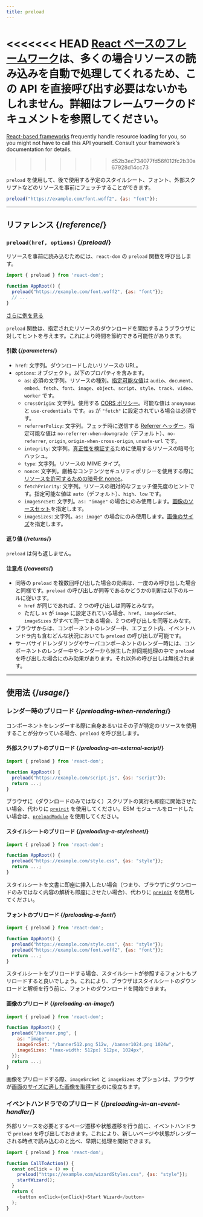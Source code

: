 ```yaml
---
title: preload
---
```


<Note>

<<<<<<< HEAD
[React ベースのフレームワーク](/learn/start-a-new-react-project)は、多くの場合リソースの読み込みを自動で処理してくれるため、この API を直接呼び出す必要はないかもしれません。詳細はフレームワークのドキュメントを参照してください。
=======
[React-based frameworks](/learn/creating-a-react-app) frequently handle resource loading for you, so you might not have to call this API yourself. Consult your framework's documentation for details.
>>>>>>> d52b3ec734077fd56f012fc2b30a67928d14cc73

</Note>

<Intro>

`preload` を使用して、後で使用する予定のスタイルシート、フォント、外部スクリプトなどのリソースを事前にフェッチすることができます。

```js
preload("https://example.com/font.woff2", {as: "font"});
```

</Intro>

<InlineToc />

---

## リファレンス {/*reference*/}

### `preload(href, options)` {/*preload*/}

リソースを事前に読み込むためには、`react-dom` の `preload` 関数を呼び出します。

```js
import { preload } from 'react-dom';

function AppRoot() {
  preload("https://example.com/font.woff2", {as: "font"});
  // ...
}

```

[さらに例を見る](#usage)

`preload` 関数は、指定されたリソースのダウンロードを開始するようブラウザに対してヒントを与えます。これにより時間を節約できる可能性があります。

#### 引数 {/*parameters*/}

* `href`: 文字列。ダウンロードしたいリソースの URL。
* `options`: オブジェクト。以下のプロパティを含みます。
  *  `as`: 必須の文字列。リソースの種別。[指定可能な値](https://developer.mozilla.org/en-US/docs/Web/HTML/Element/link#as)は `audio`、`document`、`embed`、`fetch`、`font`、`image`、`object`、`script`、`style`、`track`、`video`、`worker` です。
  *  `crossOrigin`: 文字列。使用する [CORS ポリシー](https://developer.mozilla.org/en-US/docs/Web/HTML/Attributes/crossorigin)。可能な値は `anonymous` と `use-credentials` です。`as` が `"fetch"` に設定されている場合は必須です。
  *  `referrerPolicy`: 文字列。フェッチ時に送信する [Referrer ヘッダー](https://developer.mozilla.org/en-US/docs/Web/HTML/Element/link#referrerpolicy)。指定可能な値は `no-referrer-when-downgrade`（デフォルト）、`no-referrer`, `origin`, `origin-when-cross-origin`, `unsafe-url` です。
  *  `integrity`: 文字列。[真正性を検証する](https://developer.mozilla.org/en-US/docs/Web/Security/Subresource_Integrity)ために使用するリソースの暗号化ハッシュ。
  *  `type`: 文字列。リソースの MIME タイプ。
  *  `nonce`: 文字列。厳格なコンテンツセキュリティポリシーを使用する際に[リソースを許可するための暗号化 nonce](https://developer.mozilla.org/en-US/docs/Web/HTML/Global_attributes/nonce)。
  *  `fetchPriority`: 文字列。リソースの相対的なフェッチ優先度のヒントです。指定可能な値は `auto`（デフォルト）、`high`、`low` です。
  *  `imageSrcSet`: 文字列。`as: "image"` の場合にのみ使用します。[画像のソースセット](https://developer.mozilla.org/en-US/docs/Learn/HTML/Multimedia_and_embedding/Responsive_images)を指定します。
  *  `imageSizes`: 文字列。`as: image"` の場合にのみ使用します。[画像のサイズ](https://developer.mozilla.org/en-US/docs/Learn/HTML/Multimedia_and_embedding/Responsive_images)を指定します。

#### 返り値 {/*returns*/}

`preload` は何も返しません。

#### 注意点 {/*caveats*/}

* 同等の `preload` を複数回呼び出した場合の効果は、一度のみ呼び出した場合と同様です。`preload` の呼び出しが同等であるかどうかの判断は以下のルールに従います。
  * `href` が同じであれば、2 つの呼び出しは同等とみなす。
  * ただし `as` が `image` に設定されている場合、`href`、`imageSrcSet`、`imageSizes` がすべて同一である場合、2 つの呼び出しを同等とみなす。
* ブラウザからは、コンポーネントのレンダー中、エフェクト内、イベントハンドラ内も含むどんな状況においても `preload` の呼び出しが可能です。
* サーバサイドレンダリングやサーバコンポーネントのレンダー時には、コンポーネントのレンダー中やレンダーから派生した非同期処理の中で `preload` を呼び出した場合にのみ効果があります。それ以外の呼び出しは無視されます。

---

## 使用法 {/*usage*/}

### レンダー時のプリロード {/*preloading-when-rendering*/}

コンポーネントをレンダーする際に自身あるいはその子が特定のリソースを使用することが分かっている場合、`preload` を呼び出します。

<Recipes titleText="プリロードの例">

#### 外部スクリプトのプリロード {/*preloading-an-external-script*/}

```js
import { preload } from 'react-dom';

function AppRoot() {
  preload("https://example.com/script.js", {as: "script"});
  return ...;
}
```

ブラウザに（ダウンロードのみではなく）スクリプトの実行も即座に開始させたい場合、代わりに [`preinit`](/reference/react-dom/preinit) を使用してください。ESM モジュールをロードしたい場合は、[`preloadModule`](/reference/react-dom/preloadModule) を使用してください。

<Solution />

#### スタイルシートのプリロード {/*preloading-a-stylesheet*/}

```js
import { preload } from 'react-dom';

function AppRoot() {
  preload("https://example.com/style.css", {as: "style"});
  return ...;
}
```

スタイルシートを文書に即座に挿入したい場合（つまり、ブラウザにダウンロードのみではなく内容の解析も即座にさせたい場合）、代わりに [`preinit`](/reference/react-dom/preinit) を使用してください。

<Solution />

#### フォントのプリロード {/*preloading-a-font*/}

```js
import { preload } from 'react-dom';

function AppRoot() {
  preload("https://example.com/style.css", {as: "style"});
  preload("https://example.com/font.woff2", {as: "font"});
  return ...;
}
```

スタイルシートをプリロードする場合、スタイルシートが参照するフォントもプリロードすると良いでしょう。これにより、ブラウザはスタイルシートのダウンロードと解析を行う前に、フォントのダウンロードを開始できます。

<Solution />

#### 画像のプリロード {/*preloading-an-image*/}

```js
import { preload } from 'react-dom';

function AppRoot() {
  preload("/banner.png", {
    as: "image",
    imageSrcSet: "/banner512.png 512w, /banner1024.png 1024w",
    imageSizes: "(max-width: 512px) 512px, 1024px",
  });
  return ...;
}
```

画像をプリロードする際、`imageSrcSet` と `imageSizes` オプションは、ブラウザが[画面のサイズに適した画像を取得する](https://developer.mozilla.org/en-US/docs/Learn/HTML/Multimedia_and_embedding/Responsive_images)のに役立ちます。

<Solution />

</Recipes>

### イベントハンドラでのプリロード {/*preloading-in-an-event-handler*/}

外部リソースを必要とするページ遷移や状態遷移を行う前に、イベントハンドラで `preload` を呼び出しておきます。これにより、新しいページや状態がレンダーされる時点で読み込むのと比べ、早期に処理を開始できます。

```js
import { preload } from 'react-dom';

function CallToAction() {
  const onClick = () => {
    preload("https://example.com/wizardStyles.css", {as: "style"});
    startWizard();
  }
  return (
    <button onClick={onClick}>Start Wizard</button>
  );
}
```
